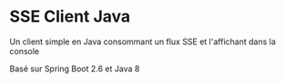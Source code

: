 # SSE Client Java
Un client simple en Java consommant un flux SSE et l'affichant dans la console

Basé sur Spring Boot 2.6 et Java 8

